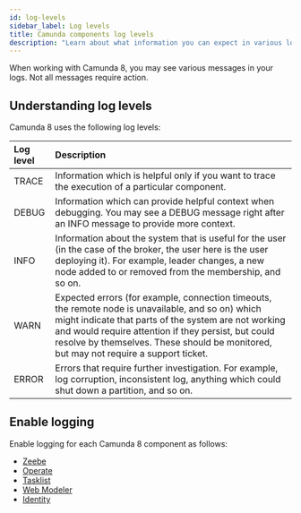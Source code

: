 ```yaml
---
id: log-levels
sidebar_label: Log levels
title: Camunda components log levels
description: "Learn about what information you can expect in various log levels and how to handle them"
---
```


When working with Camunda 8, you may see various messages in your logs. Not all messages require action.

## Understanding log levels

Camunda 8 uses the following log levels:

| Log level | Description                                                                                                                                                                                                                                                                                                |
| :-------- | :--------------------------------------------------------------------------------------------------------------------------------------------------------------------------------------------------------------------------------------------------------------------------------------------------------- |
| TRACE     | Information which is helpful only if you want to trace the execution of a particular component.                                                                                                                                                                                                            |
| DEBUG     | Information which can provide helpful context when debugging. You may see a DEBUG message right after an INFO message to provide more context.                                                                                                                                                             |
| INFO      | Information about the system that is useful for the user (in the case of the broker, the user here is the user deploying it). For example, leader changes, a new node added to or removed from the membership, and so on.                                                                                  |
| WARN      | Expected errors (for example, connection timeouts, the remote node is unavailable, and so on) which might indicate that parts of the system are not working and would require attention if they persist, but could resolve by themselves. These should be monitored, but may not require a support ticket. |
| ERROR     | Errors that require further investigation. For example, log corruption, inconsistent log, anything which could shut down a partition, and so on.                                                                                                                                                           |

## Enable logging

Enable logging for each Camunda 8 component as follows:

- [Zeebe](/self-managed/components/orchestration-cluster/zeebe/configuration/logging.md)
- [Operate](/self-managed/components/orchestration-cluster/operate/operate-configuration.md#logging)
- [Tasklist](/self-managed/components/orchestration-cluster/tasklist/tasklist-configuration.md#logging)
- [Web Modeler](/self-managed/components/modeler/web-modeler/configuration/logging.md)
- [Identity](/self-managed/components/management-identity/miscellaneous/configure-logging.md)

